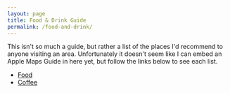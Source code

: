```yaml
---
layout: page
title: Food & Drink Guide
permalink: /food-and-drink/
---
```


This isn't so much a guide, but rather a list of the places I'd recommend to anyone visiting an area. Unfortunately it doesn't seem like I can embed an Apple Maps Guide in here yet, but follow the links below to see each list.

- [Food](https://guides.apple.com/?ug=ChpHb29kIEZpbmRzIC0gUGxhY2VzIFRvIEVhdBINCK5NEKL7sNK0hpz0CxIOCK5NEIDGh%2BzAgoeHrwESDQiuTRDw4MqXhrDVoGoSDgiuTRD%2F0OienI7oyvMBEg0Irk0QvqrquNuqnoF1Eg0Irk0Qtvydnu3rlopSEg4Irk0Qr6nJzZqV68bJARIOCK5NEP%2FMlZ2RydGGvgESDQiuTRDNx7zjvNuojSISDgiuTRCSuva56YG4ocwBEg4Irk0Qr7DbsvOVh6zaARINCK5NEIifl%2FCcj4GpaxINCK5NEKWti5Gc3MvyUw%3D%3D)
- [Coffee](https://guides.apple.com/?ug=ChNHb29kIEZpbmRzIC0gQ29mZmVlEg4Irk0Qn628qLnf86mEARINCK5NELDI5p%2F8lq%2BrARIOCK5NEPr1o8PqwKDi3gESDQiuTRDMurGY5vrz2x4SDQiuTRCz3JDft%2Fzb%2BzYSDgiuTRD%2F2ZupreunnKkBEg0Irk0Qi4Kz6Kip6fN2Eg4Irk0Ql5XwlfXl3MbTARINCK5NEL%2BN59OqofaneBINCK5NEN3M767ujviNfRINCK5NEIiMzpfp2%2BWFFhIOCK5NEJHb1O7Z%2Bvye6QESDQiuTRDD%2Ff%2FOiJGCpUISDgiuTRDGi%2BiFgpDL%2FMABEg4Irk0Q9fbM2Myk0ejJARIOCK5NEJ%2FM%2B5qqie7bhQESDgiuTRDBp9G9ppay8IsBEg0Irk0Q4cKU6OTa0ugi)



